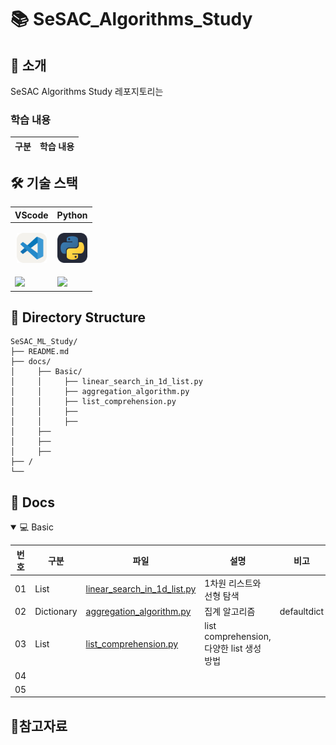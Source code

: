 # 📚 SeSAC_Algorithms_Study

## 📖 소개

SeSAC Algorithms Study 레포지토리는 

### 학습 내용

|구분|학습 내용|
|--|--|


## 🛠️ 기술 스택

|<center>VScode</center>|<center>Python</center>|
|--|--|
|<p align="center"><img alt="vscode" src="./icons/VSCode-Light.svg" width="48"></p>|<p align="center"><img alt="html" src="./icons/Python-Dark.svg" width="48"></p>|<p align="center">
|<img src="https://img.shields.io/badge/visual studio code-007ACC?style=for-the-badge&logo=visualstudiocode&logoColor=white">|<img src="https://img.shields.io/badge/Python-3776AB?style=for-the-badge&logo=python&logoColor=white">|


## 📂 Directory Structure

```plaintext
SeSAC_ML_Study/
├── README.md 
├── docs/
│     ├── Basic/
│     │     ├── linear_search_in_1d_list.py
│     │     ├── aggregation_algorithm.py
│     │     ├── list_comprehension.py
│     │     ├──
│     │     ├──
│     ├── 
│     ├── 
│     ├── 
├── /
└── 

```

## 📄 Docs

<details open>
<summary> 💻 Basic </summary>

|번호|구분|파일|설명|비고|
|--|--|--|--|--|
|01|List|[linear_search_in_1d_list.py](./docs/Basic/linear_search_in_1d_list.py)|1차원 리스트와 선형 탐색||
|02|Dictionary|[aggregation_algorithm.py](./docs/Basic/linear_search_in_1d_list.py)|집계 알고리즘|defaultdict|
|03|List|[list_comprehension.py](./docs/Basic/list_comprehension.py)|list comprehension, 다양한 list 생성 방법||
|04|||||
|05|||||

</details>


## 📝참고자료
